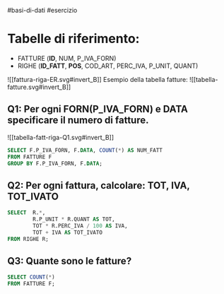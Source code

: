#basi-di-dati #esercizio 
# Tabelle di riferimento:
- FATTURE (**ID**, NUM, P_IVA_FORN)
- RIGHE (**ID_FATT**, **POS**, COD_ART, PERC_IVA, P_UNIT, QUANT)

![[fattura-riga-ER.svg#invert_B]]
Esempio della tabella fatture:
![[tabella-fatture.svg#invert_B]] 
## Q1: Per ogni FORN(P_IVA_FORN) e DATA specificare il numero di fatture.
![[tabella-fatt-riga-Q1.svg#invert_B]]
```sql
SELECT F.P_IVA_FORN, F.DATA, COUNT(*) AS NUM_FATT
FROM FATTURE F
GROUP BY F.P_IVA_FORN, F.DATA;
```
## Q2: Per ogni fattura, calcolare: TOT, IVA, TOT_IVATO
```sql
SELECT  R.*, 
		R.P_UNIT * R.QUANT AS TOT,
		TOT * R.PERC_IVA / 100 AS IVA,
		TOT + IVA AS TOT_IVATO
FROM RIGHE R;
```
## Q3: Quante sono le fatture? 
```sql
SELECT COUNT(*) 
FROM FATTURE F;
```
